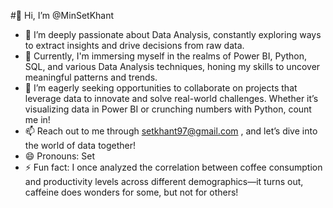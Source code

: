#👋 Hi, I’m @MinSetKhant
- 👀 I’m deeply passionate about Data Analysis, constantly exploring ways to extract insights and drive decisions from raw data.
- 🌱 Currently, I'm immersing myself in the realms of Power BI, Python, SQL, and various Data Analysis techniques, honing my skills to uncover meaningful patterns and trends.
- 💞️ I’m eagerly seeking opportunities to collaborate on projects that leverage data to innovate and solve real-world challenges. Whether it’s visualizing data in Power BI or crunching numbers with Python, count me in!
- 📫 Reach out to me through setkhant97@gmail.com  , and let’s dive into the world of data together!
- 😄 Pronouns: Set
- ⚡ Fun fact: I once analyzed the correlation between coffee consumption and productivity levels across different demographics—it turns out, caffeine does wonders for some, but not for others!

<!---
MinSetKhant/MinSetKhant is a ✨ special ✨ repository because its `README.md` (this file) appears on your GitHub profile.
You can click the Preview link to take a look at your changes.
--->
